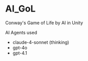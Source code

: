 # AI_GoL
Conway's Game of Life by AI in Unity

AI Agents used
* claude-4-sonnet (thinking)
* gpt-4o
* gpt-4.1
